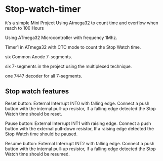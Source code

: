 # Stop-watch-timer
it's a simple Mini Project Using Atmega32 to count time and overflow when reach to 100 Hours

Using ATmega32 Microcontroller with frequency 1Mhz.

Timer1 in ATmega32 with CTC mode to count the Stop Watch time.

six Common Anode 7-segments.

six 7-segments in the project using the multiplexed technique.

one 7447 decoder for all 7-segments.
## Stop watch features
Reset button: External Interrupt INT0 with falling edge. Connect a push button with the internal pull-up resistor, If a falling edge detected the Stop Watch time should be reset.

Pause button: External Interrupt INT1 with raising edge. Connect a push button with the external pull-down resistor, If a raising edge detected the Stop Watch time should be paused.

Resume button: External Interrupt INT2 with falling edge. Connect a push button with the internal pull-up resistor, If a falling edge detected the Stop Watch time should be resumed.
